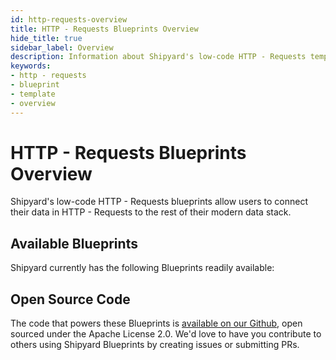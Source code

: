 ```yaml
---
id: http-requests-overview
title: HTTP - Requests Blueprints Overview
hide_title: true
sidebar_label: Overview
description: Information about Shipyard's low-code HTTP - Requests templates.
keywords:
- http - requests
- blueprint
- template
- overview
---
```


# HTTP - Requests Blueprints Overview

Shipyard's low-code HTTP - Requests blueprints allow users to connect their data in HTTP - Requests to the rest of their modern data stack.

## Available Blueprints
Shipyard currently has the following Blueprints readily available: 

## Open Source Code
The code that powers these Blueprints is [available on our Github](None), open sourced under the Apache License 2.0. We'd love to have you contribute to others using Shipyard Blueprints by creating issues or submitting PRs.
